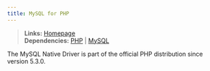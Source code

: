 ```yaml
---
title: MySQL for PHP
---
```



> **Links:** [Homepage](http://us.php.net/manual/en/book.mysqlnd.php)  
> **Dependencies:** [PHP](/php/) | [MySQL](/mysql/)


The MySQL Native Driver is part of the official PHP distribution since version 5.3.0.
